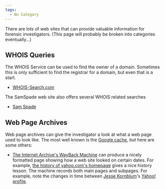 ```yaml
---
tags:
  - No Category
---
```

There are lots of web sites that can provide valuable information for
forensic investigators. (This page will probably be broken into
categories eventually...)

## WHOIS Queries

The WHOIS Service can be used to find the owner of a domain. Sometimes
this is only sufficient to find the registrar for a domain, but even
that is a start.

- [WHOIS-Search.com](http://whois-search.com/)

The SamSpade web site also offers several WHOIS related searches

- [Sam Spade](http://www.samspade.org/)

## Web Page Archives

Web page archives can give the investigator a look at what a web page
used to look like. The most well known is the [Google
cache](http://www.google.com/help/features.html#cached), but here are
some others:

- [The Internet Archive's WayBack Machine](http://web.archive.org) can
  produce a nicely formatted page showing how a web site looked on
  certain dates. For example, [the history of yahoo.com's
  homepage](http://web.archive.org/web/*/http://www.yahoo.com/) gives a
  nice history lesson. The machine records both main pages and subpages.
  For example, note the changes in time between [Jesse
  Kornblum](jesse_kornblum.md)'s [Yahoo!
  profile](http://web.archive.org/web/*/http://www.profiles.yahoo.com/jessekornblum).